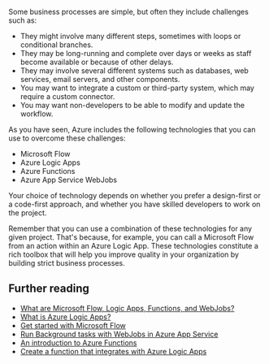 Some business processes are simple, but often they include challenges such as:

- They might involve many different steps, sometimes with loops or conditional branches.
- They may be long-running and complete over days or weeks as staff become available or because of other delays.
- They may involve several different systems such as databases, web services, email servers, and other components.
- You may want to integrate a custom or third-party system, which may require a custom connector.
- You may want non-developers to be able to modify and update the workflow.

As you have seen, Azure includes the following technologies that you can use to overcome these challenges:

- Microsoft Flow
- Azure Logic Apps
- Azure Functions
- Azure App Service WebJobs

Your choice of technology depends on whether you prefer a design-first or a code-first approach, and whether you have skilled developers to work on the project.

Remember that you can use a combination of these technologies for any given project. That's because, for example, you can call a Microsoft Flow from an action within an Azure Logic App. These technologies constitute a rich toolbox that will help you improve quality in your organization by building strict business processes.

## Further reading

- [What are Microsoft Flow, Logic Apps, Functions, and WebJobs?](https://docs.microsoft.com/azure/azure-functions/functions-compare-logic-apps-ms-flow-webjobs)
- [What is Azure Logic Apps?](https://docs.microsoft.com/azure/logic-apps/logic-apps-overview)
- [Get started with Microsoft Flow](https://docs.microsoft.com/flow/getting-started)
- [Run Background tasks with WebJobs in Azure App Service](https://docs.microsoft.com/azure/app-service/webjobs-create)
- [An introduction to Azure Functions](https://docs.microsoft.com/azure/azure-functions/functions-overview)
- [Create a function that integrates with Azure Logic Apps](https://docs.microsoft.com/azure/azure-functions/functions-twitter-email)
